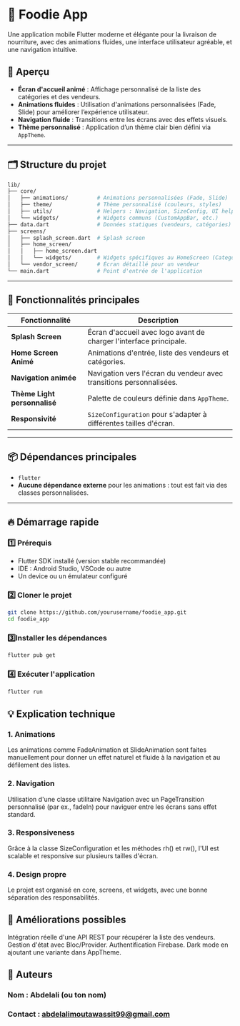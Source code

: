 # 🍔 Foodie App

Une application mobile Flutter moderne et élégante pour la livraison de nourriture, avec des animations fluides, une interface utilisateur agréable, et une navigation intuitive.

## 📱 Aperçu

- **Écran d'accueil animé** : Affichage personnalisé de la liste des catégories et des vendeurs.
- **Animations fluides** : Utilisation d'animations personnalisées (Fade, Slide) pour améliorer l’expérience utilisateur.
- **Navigation fluide** : Transitions entre les écrans avec des effets visuels.
- **Thème personnalisé** : Application d’un thème clair bien défini via `AppTheme`.

---

## 🗂️ Structure du projet

```bash
lib/
├── core/
│   ├── animations/         # Animations personnalisées (Fade, Slide)
│   ├── theme/              # Thème personnalisé (couleurs, styles)
│   ├── utils/              # Helpers : Navigation, SizeConfig, UI helpers
│   └── widgets/            # Widgets communs (CustomAppBar, etc.)
├── data.dart               # Données statiques (vendeurs, catégories)
├── screens/
│   ├── splash_screen.dart  # Splash screen
│   ├── home_screen/
│   │   ├── home_screen.dart
│   │   └── widgets/        # Widgets spécifiques au HomeScreen (CategoryListView, VendorCard)
│   └── vendor_screen/      # Écran détaillé pour un vendeur
└── main.dart               # Point d'entrée de l'application
```



---

## 🚀 Fonctionnalités principales

| Fonctionnalité                   | Description |
|----------------------------------|------------|
| **Splash Screen**                | Écran d'accueil avec logo avant de charger l'interface principale. |
| **Home Screen Animé**            | Animations d'entrée, liste des vendeurs et catégories. |
| **Navigation animée**            | Navigation vers l'écran du vendeur avec transitions personnalisées. |
| **Thème Light personnalisé**     | Palette de couleurs définie dans `AppTheme`. |
| **Responsivité**                 | `SizeConfiguration` pour s'adapter à différentes tailles d'écran. |

---

## 📦 Dépendances principales

- `flutter`
- **Aucune dépendance externe** pour les animations : tout est fait via des classes personnalisées.

---

## 🔥 Démarrage rapide

### 1️⃣ Prérequis

- Flutter SDK installé (version stable recommandée)
- IDE : Android Studio, VSCode ou autre
- Un device ou un émulateur configuré

### 2️⃣ Cloner le projet

```bash
git clone https://github.com/yourusername/foodie_app.git
cd foodie_app
```

### 3️⃣Installer les dépendances
```bash
flutter pub get
```

### 4️⃣ Exécuter l'application
```bash
flutter run
```

## 💡 Explication technique

### 1. Animations
Les animations comme FadeAnimation et SlideAnimation sont faites manuellement pour donner un effet naturel et fluide à la navigation et au défilement des listes.

### 2. Navigation
Utilisation d'une classe utilitaire Navigation avec un PageTransition personnalisé (par ex., fadeIn) pour naviguer entre les écrans sans effet standard.

### 3. Responsiveness
Grâce à la classe SizeConfiguration et les méthodes rh() et rw(), l'UI est scalable et responsive sur plusieurs tailles d'écran.

### 4. Design propre
Le projet est organisé en core, screens, et widgets, avec une bonne séparation des responsabilités.

## 📄 Améliorations possibles
Intégration réelle d'une API REST pour récupérer la liste des vendeurs.
Gestion d'état avec Bloc/Provider.
Authentification Firebase.
Dark mode en ajoutant une variante dans AppTheme.

## 📃 Auteurs
### Nom : Abdelali (ou ton nom)
### Contact : abdelalimoutawassit99@gmail.com
